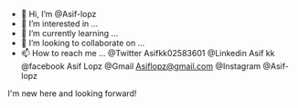 - 👋 Hi, I’m @Asif-lopz
- 👀 I’m interested in ...
- 🌱 I’m currently learning ...
- 💞️ I’m looking to collaborate on ...
- 📫 How to reach me ... @Twitter Asifkk02583601 @Linkedin Asif kk @facebook Asif Lopz @Gmail Asiflopz@gmail.com @Instagram @Asif-lopz

<!---
Asif-lopz/Asif-lopz is a ✨ special ✨ repository because its `README.md` (this file) appears on your GitHub profile.
You can click the Preview link to take a look at your changes.
--->
I'm new here and looking forward!
